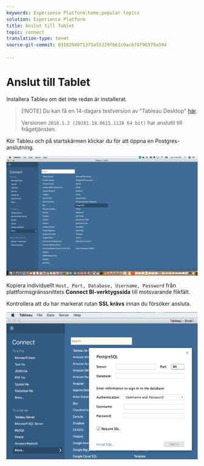 ```yaml
---
keywords: Experience Platform;home;popular topics
solution: Experience Platform
title: Anslut till Tablet
topic: connect
translation-type: tm+mt
source-git-commit: 8310204071375a55329f661c9ac678f96979a594

---
```



# Anslut till Tablet

Installera Tableu om det inte redan är installerat.

>[!NOTE] Du kan få en 14-dagars testversion av &quot;Tableau Desktop&quot; [här](https://www.tableau.com/products/desktop/download).
>    
> Versionen `2018.1.2 (20181.18.0615.1128 64 bit)` har anslutit till frågetjänsten.

Kör Tableu och på startskärmen klickar du för att öppna en Postgres-anslutning.

![Bild](../images/clients/tableau/open-connection.png)

Kopiera individuellt `Host, Port, Database, Username, Password` från plattformsgränssnittets **Connect BI-verktygssida** till motsvarande flikfält.

Kontrollera att du har markerat rutan **SSL krävs** innan du försöker ansluta.

![Bild](../images/clients/tableau/ssl-required.png)